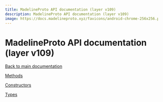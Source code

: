 ```yaml
---
title: MadelineProto API documentation (layer v109)
description: MadelineProto API documentation (layer v109)
image: https://docs.madelineproto.xyz/favicons/android-chrome-256x256.png
---
```

# MadelineProto API documentation (layer v109)  

[Back to main documentation](..)  


[Methods](methods/)

[Constructors](constructors/)

[Types](types/)